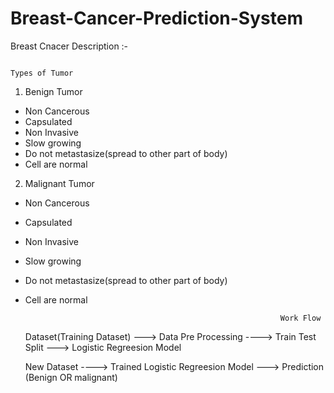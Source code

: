 # Breast-Cancer-Prediction-System

 Breast Cnacer Description :-
                                                                           
                                                                         Types of Tumor

                                                                                  
 1. Benign Tumor                                                                            
- Non Cancerous                                                                              
- Capsulated
- Non Invasive
- Slow growing
- Do not  metastasize(spread to other part of body)
- Cell are normal
  

 2. Malignant Tumor
-  Non Cancerous
- Capsulated
- Non Invasive
- Slow growing
- Do not  metastasize(spread to other part of body)
- Cell are normal

                                                               Work Flow

  Dataset(Training Dataset) ---> Data Pre Processing ----> Train Test Split ---> Logistic Regreesion Model

  New Dataset ----> Trained Logistic Regreesion Model ---> Prediction (Benign OR malignant)

  
